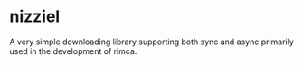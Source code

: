 # nizziel
A very simple downloading library supporting both sync and async primarily used in the development of rimca.
